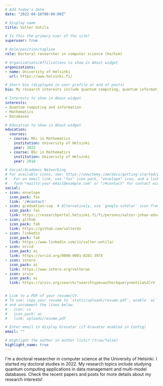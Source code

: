 ```yaml
---
# Add today's date
date: "2022-04-16T00:00:00Z"

# Display name
title: Valter Uotila

# Is this the primary user of the site?
superuser: true

# Role/position/tagline
role: Doctoral researcher in computer science (he/him)

# Organizations/Affiliations to show in About widget
organizations:
- name: University of Helsinki
  url: https://www.helsinki.fi/

# Short bio (displayed in user profile at end of posts)
bio: My research interests include quantum computing, quantum information and data management.

# Interests to show in About widget
interests:
- Quantum computing and information
- Mathematics
- Databases

# Education to show in About widget
education:
  courses:
  - course: MSc in Mathematics
    institution: University of Helsinki
    year: 2022
  - course: BSc in Mathematics
    institution: University of Helsinki
    year: 2018

# Social/Academic Networking
# For available icons, see: https://wowchemy.com/docs/getting-started/page-builder/#icons
#   For an email link, use "fas" icon pack, "envelope" icon, and a link in the
#   form "mailto:your-email@example.com" or "/#contact" for contact widget.
social:
- icon: envelope
  icon_pack: fas
  link: '/#contact'
- icon: graduation-cap  # Alternatively, use `google-scholar` icon from `ai` icon pack
  icon_pack: fas
  link: https://researchportal.helsinki.fi/fi/persons/valter-johan-edvard-uotila
- icon: github
  icon_pack: fab
  link: https://github.com/valterUo
- icon: linkedin
  icon_pack: fab
  link: https://www.linkedin.com/in/valter-uotila/
- icon: orcid
  icon_pack: ai
  link: https://orcid.org/0000-0001-8201-397X 
- icon: zotero
  icon_pack: ai
  link: https://www.zotero.org/valteruo
- icon: arxiv
  icon_pack: ai
  link: https://arxiv.org/search/?searchtype=author&query=Uotila%2C+V


# Link to a PDF of your resume/CV.
# To use: copy your resume to `static/uploads/resume.pdf`, enable `ai` icons in `params.toml`, 
# and uncomment the lines below.
# - icon: cv
#   icon_pack: ai
#   link: uploads/resume.pdf

# Enter email to display Gravatar (if Gravatar enabled in Config)
email: ""

# Highlight the author in author lists? (true/false)
highlight_name: true
---
```


I'm a doctoral researcher in computer science at the University of Helsinki. I started my doctoral studies in 2022. My research topics include studying quantum computing applications in data management and multi-model databases. Check the recent papers and posts for more details about my research interests!

